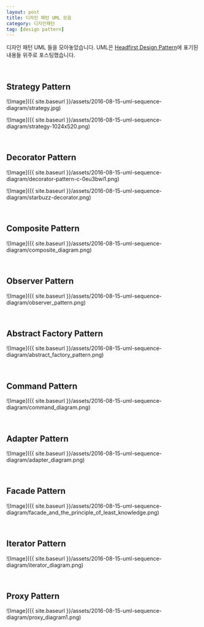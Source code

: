 ```yaml
---
layout: post
title: 디자인 패턴 UML 모음
category: 디자인패턴
tag: [design pattern]
---
```


디자인 패턴 UML 들을 모아놓았습니다.
UML은 [Headfirst Design Pattern](http://www.headfirstlabs.com/books/hfdp/)에 표기된 내용들 위주로
포스팅했습니다.

<br>

## Strategy Pattern

![Image]({{ site.baseurl }}/assets/2016-08-15-uml-sequence-diagram/strategy.jpg)

![Image]({{ site.baseurl }}/assets/2016-08-15-uml-sequence-diagram/strategy-1024x520.png)

<br>

## Decorator Pattern

![Image]({{ site.baseurl }}/assets/2016-08-15-uml-sequence-diagram/decorator-pattern-c-0eu3bwi1.png)

![Image]({{ site.baseurl }}/assets/2016-08-15-uml-sequence-diagram/starbuzz-decorator.png)

<br>

## Composite Pattern

![Image]({{ site.baseurl }}/assets/2016-08-15-uml-sequence-diagram/composite_diagram.png)

<br>

## Observer Pattern

![Image]({{ site.baseurl }}/assets/2016-08-15-uml-sequence-diagram/observer_pattern.png)

<br>

## Abstract Factory Pattern

![Image]({{ site.baseurl }}/assets/2016-08-15-uml-sequence-diagram/abstract_factory_pattern.png)

<br>

## Command Pattern

![Image]({{ site.baseurl }}/assets/2016-08-15-uml-sequence-diagram/command_diagram.png)

<br>

## Adapter Pattern

![Image]({{ site.baseurl }}/assets/2016-08-15-uml-sequence-diagram/adapter_diagram.png)

<br>

## Facade Pattern

![Image]({{ site.baseurl }}/assets/2016-08-15-uml-sequence-diagram/facade_and_the_principle_of_least_knowledge.png)

<br>

## Iterator Pattern

![Image]({{ site.baseurl }}/assets/2016-08-15-uml-sequence-diagram/iterator_diagram.png)


<br>

## Proxy Pattern

![Image]({{ site.baseurl }}/assets/2016-08-15-uml-sequence-diagram/proxy_diagram1.png)

